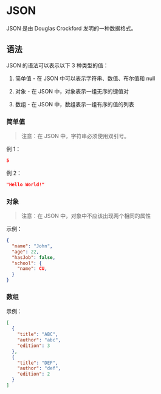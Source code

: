 # JSON

JSON 是由 Douglas Crockford 发明的一种数据格式。

## 语法

JSON 的语法可以表示以下 3 种类型的值：

1. 简单值 - 在 JSON 中可以表示字符串、数值、布尔值和 null

2. 对象 - 在 JSON 中，对象表示一组无序的键值对

3. 数组 - 在 JSON 中，数组表示一组有序的值的列表

### 简单值

> 注意：在 JSON 中，字符串必须使用双引号。

例 1：

```json
5
```

例 2：

```json
"Hello World!"
```

### 对象

> 注意：在 JSON 中，对象中不应该出现两个相同的属性

示例：

```json
{
  "name": "John",
  "age": 22,
  "hasJob": false,
  "school": {
    "name": CU,
  }
}
```

### 数组

示例：

```json
[
  {
    "title": "ABC",
    "author": "abc",
    "edition": 3
  },
  {
    "title": "DEF",
    "author": "def",
    "edition": 2
  }
]
```